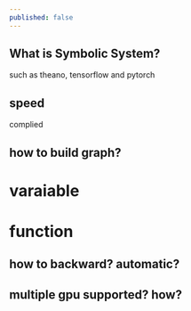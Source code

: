 ```yaml
---
published: false
---
```


## What is Symbolic System? 

such as theano, tensorflow and pytorch

## speed 

complied 

## how to build graph?

# varaiable 

# function


## how to backward? automatic?


## multiple gpu supported? how?

## 




